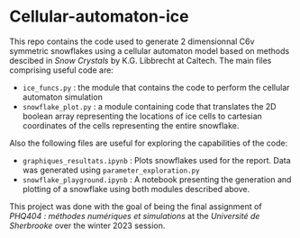 # Cellular-automaton-ice

This repo contains the code used to generate 2 dimensionnal C6v symmetric snowflakes using a cellular automaton model based on methods descibed in *Snow Crystals* by K.G. Libbrecht at Caltech. The main files comprising useful code are:

- `ice_funcs.py` : the module that contains the code to perform the cellular automaton simulation
- `snowflake_plot.py` : a module containing code that translates the 2D boolean array representing the locations of ice cells to cartesian coordinates of the cells representing the entire snowflake.

Also the following files are useful for exploring the capabilities of the code:

- `graphiques_resultats.ipynb` : Plots snowflakes used for the report. Data was generated using `parameter_exploration.py`
- `snowflake_playground.ipynb` : A notebook presenting the generation and plotting of a snowflake using both modules described above.

This project was done with the goal of being the final assignment of *PHQ404 : méthodes numériques et simulations* at the *Université de Sherbrooke* over the winter 2023 session.